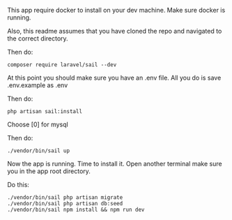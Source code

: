 This app require docker to install on your dev machine.  Make sure docker is running.

Also, this readme assumes that you have cloned the repo and navigated to the correct
directory.


Then do:

```
composer require laravel/sail --dev
```

At this point you should make sure you have an .env file.  All you do is save .env.example as .env

Then do:

```
php artisan sail:install
```

Choose [0] for mysql

Then do:

```
./vendor/bin/sail up
```

Now the app is running.  Time to install it.  Open another terminal make sure you in
the app root directory.

Do this:

```
./vendor/bin/sail php artisan migrate
./vendor/bin/sail php artisan db:seed
./vendor/bin/sail npm install && npm run dev
```

